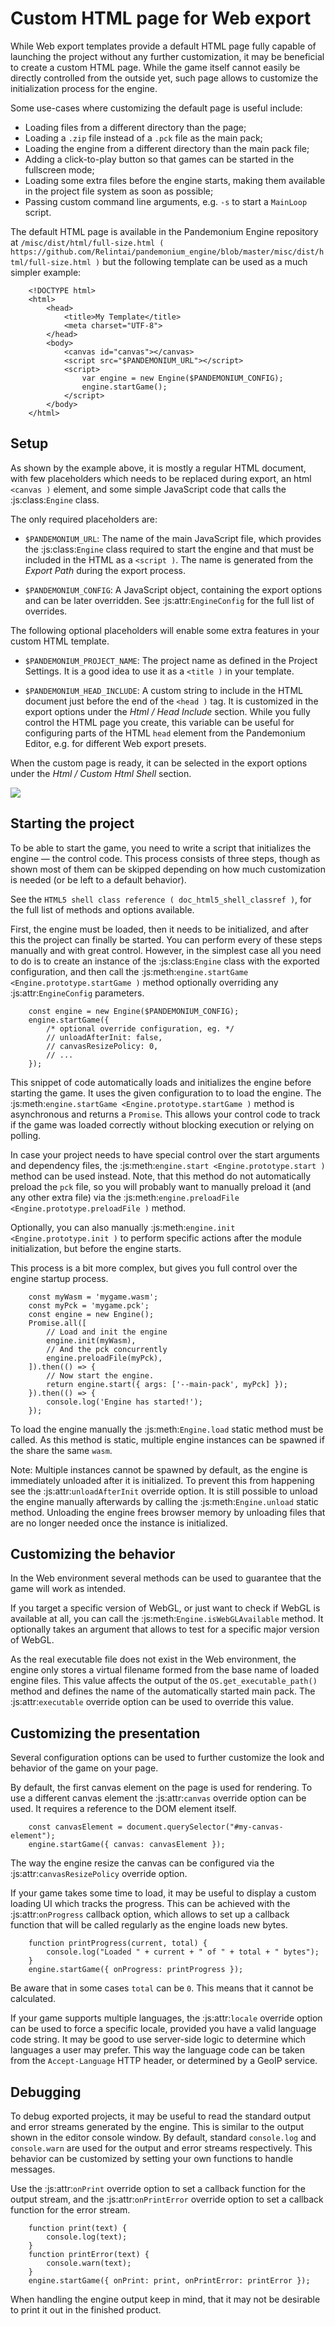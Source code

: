 

Custom HTML page for Web export
====================================

While Web export templates provide a default HTML page fully capable of launching
the project without any further customization, it may be beneficial to create a custom
HTML page. While the game itself cannot easily be directly controlled from the outside yet,
such page allows to customize the initialization process for the engine.

Some use-cases where customizing the default page is useful include:

- Loading files from a different directory than the page;
- Loading a `.zip` file instead of a `.pck` file as the main pack;
- Loading the engine from a different directory than the main pack file;
- Adding a click-to-play button so that games can be started in the fullscreen mode;
- Loading some extra files before the engine starts, making them available in
  the project file system as soon as possible;
- Passing custom command line arguments, e.g. `-s` to start a `MainLoop` script.

The default HTML page is available in the Pandemonium Engine repository at
`/misc/dist/html/full-size.html ( https://github.com/Relintai/pandemonium_engine/blob/master/misc/dist/html/full-size.html )`
but the following template can be used as a much simpler example:

```
    <!DOCTYPE html>
    <html>
        <head>
            <title>My Template</title>
            <meta charset="UTF-8">
        </head>
        <body>
            <canvas id="canvas"></canvas>
            <script src="$PANDEMONIUM_URL"></script>
            <script>
                var engine = new Engine($PANDEMONIUM_CONFIG);
                engine.startGame();
            </script>
        </body>
    </html>
```

Setup
-----
As shown by the example above, it is mostly a regular HTML document, with few placeholders
which needs to be replaced during export, an html `<canvas )` element, and some simple
JavaScript code that calls the :js:class:`Engine` class.

The only required placeholders are:

- `$PANDEMONIUM_URL`:
  The name of the main JavaScript file, which provides the :js:class:`Engine` class required
  to start the engine and that must be included in the HTML as a `<script )`.
  The name is generated from the *Export Path* during the export process.

- `$PANDEMONIUM_CONFIG`:
  A JavaScript object, containing the export options and can be later overridden.
  See :js:attr:`EngineConfig` for the full list of overrides.

The following optional placeholders will enable some extra features in your custom HTML template.

- `$PANDEMONIUM_PROJECT_NAME`:
  The project name as defined in the Project Settings. It is a good idea to use it as a `<title )`
  in your template.

- `$PANDEMONIUM_HEAD_INCLUDE`:
  A custom string to include in the HTML document just before the end of the `<head )` tag. It
  is customized in the export options under the *Html / Head Include* section. While you fully
  control the HTML page you create, this variable can be useful for configuring parts of the
  HTML `head` element from the Pandemonium Editor, e.g. for different Web export presets.

When the custom page is ready, it can be selected in the export options under the *Html / Custom Html Shell*
section.

![](img/html5_export_options.png)

Starting the project
--------------------
To be able to start the game, you need to write a script that initializes the engine — the control
code. This process consists of three steps, though as shown most of them can be skipped depending on
how much customization is needed (or be left to a default behavior).

See the `HTML5 shell class reference ( doc_html5_shell_classref )`, for the full list of methods and options available.

First, the engine must be loaded, then it needs to be initialized, and after this the project
can finally be started. You can perform every of these steps manually and with great control.
However, in the simplest case all you need to do is to create an instance of the :js:class:`Engine`
class with the exported configuration, and then call the :js:meth:`engine.startGame <Engine.prototype.startGame )` method
optionally overriding any :js:attr:`EngineConfig` parameters.

```
    const engine = new Engine($PANDEMONIUM_CONFIG);
    engine.startGame({
        /* optional override configuration, eg. */
        // unloadAfterInit: false,
        // canvasResizePolicy: 0,
        // ...
    });
```

This snippet of code automatically loads and initializes the engine before starting the game.
It uses the given configuration to to load the engine. The :js:meth:`engine.startGame <Engine.prototype.startGame )`
method is asynchronous and returns a `Promise`. This allows your control code to track if
the game was loaded correctly without blocking execution or relying on polling.

In case your project needs to have special control over the start arguments and dependency files,
the :js:meth:`engine.start <Engine.prototype.start )` method can be used instead. Note, that this method do not
automatically preload the `pck` file, so you will probably want to manually preload it
(and any other extra file) via the :js:meth:`engine.preloadFile <Engine.prototype.preloadFile )` method.

Optionally, you can also manually :js:meth:`engine.init <Engine.prototype.init )` to perform specific actions after
the module initialization, but before the engine starts.

This process is a bit more complex, but gives you full control over the engine startup process.

```
    const myWasm = 'mygame.wasm';
    const myPck = 'mygame.pck';
    const engine = new Engine();
    Promise.all([
        // Load and init the engine
        engine.init(myWasm),
        // And the pck concurrently
        engine.preloadFile(myPck),
    ]).then(() => {
        // Now start the engine.
        return engine.start({ args: ['--main-pack', myPck] });
    }).then(() => {
        console.log('Engine has started!');
    });
```

To load the engine manually the :js:meth:`Engine.load` static method must be called. As
this method is static, multiple engine instances can be spawned if the share the same `wasm`.

Note:
 Multiple instances cannot be spawned by default, as the engine is immediately unloaded after it is initialized.
          To prevent this from happening see the :js:attr:`unloadAfterInit` override option. It is still possible
          to unload the engine manually afterwards by calling the :js:meth:`Engine.unload` static method. Unloading the engine
          frees browser memory by unloading files that are no longer needed once the instance is initialized.

Customizing the behavior
------------------------
In the Web environment several methods can be used to guarantee that the game will work as intended.

If you target a specific version of WebGL, or just want to check if WebGL is available at all,
you can call the :js:meth:`Engine.isWebGLAvailable` method. It optionally takes an argument that
allows to test for a specific major version of WebGL.

As the real executable file does not exist in the Web environment, the engine only stores a virtual
filename formed from the base name of loaded engine files. This value affects the output of the
`OS.get_executable_path()` method and defines the name of
the automatically started main pack. The :js:attr:`executable` override option can be
used to override this value.

Customizing the presentation
----------------------------
Several configuration options can be used to further customize the look and behavior of the game on your page.

By default, the first canvas element on the page is used for rendering. To use a different canvas
element the :js:attr:`canvas` override option can be used. It requires a reference to the DOM
element itself.

```
    const canvasElement = document.querySelector("#my-canvas-element");
    engine.startGame({ canvas: canvasElement });
```

The way the engine resize the canvas can be configured via the :js:attr:`canvasResizePolicy`
override option.

If your game takes some time to load, it may be useful to display a custom loading UI which tracks
the progress. This can be achieved with the :js:attr:`onProgress` callback option, which
allows to set up a callback function that will be called regularly as the engine loads new bytes.

```
    function printProgress(current, total) {
        console.log("Loaded " + current + " of " + total + " bytes");
    }
    engine.startGame({ onProgress: printProgress });
```

Be aware that in some cases `total` can be `0`. This means that it cannot be calculated.

If your game supports multiple languages, the :js:attr:`locale` override option can be used to
force a specific locale, provided you have a valid language code string. It may be good to use server-side
logic to determine which languages a user may prefer. This way the language code can be taken from the
`Accept-Language` HTTP header, or determined by a GeoIP service.

Debugging
---------
To debug exported projects, it may be useful to read the standard output and error streams generated
by the engine. This is similar to the output shown in the editor console window. By default, standard
`console.log` and `console.warn` are used for the output and error streams respectively. This
behavior can be customized by setting your own functions to handle messages.

Use the :js:attr:`onPrint` override option to set a callback function for the output stream,
and the :js:attr:`onPrintError` override option to set a callback function for the error stream.

```
    function print(text) {
        console.log(text);
    }
    function printError(text) {
        console.warn(text);
    }
    engine.startGame({ onPrint: print, onPrintError: printError });
```

When handling the engine output keep in mind, that it may not be desirable to print it out in the
finished product.
